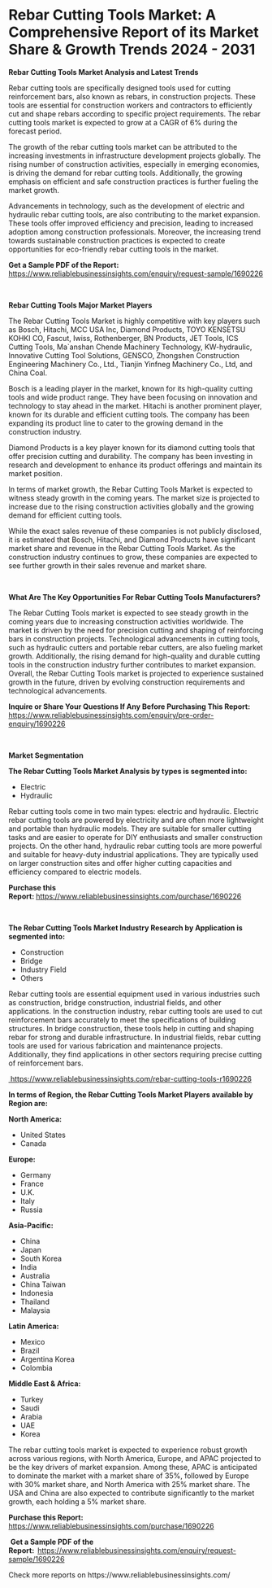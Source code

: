 <p><h1>Rebar Cutting Tools Market: A Comprehensive Report of its Market Share & Growth Trends 2024 - 2031</h1></p><p><strong>Rebar Cutting Tools Market Analysis and Latest Trends</strong></p>
<p><p>Rebar cutting tools are specifically designed tools used for cutting reinforcement bars, also known as rebars, in construction projects. These tools are essential for construction workers and contractors to efficiently cut and shape rebars according to specific project requirements. The rebar cutting tools market is expected to grow at a CAGR of 6% during the forecast period.</p><p>The growth of the rebar cutting tools market can be attributed to the increasing investments in infrastructure development projects globally. The rising number of construction activities, especially in emerging economies, is driving the demand for rebar cutting tools. Additionally, the growing emphasis on efficient and safe construction practices is further fueling the market growth.</p><p>Advancements in technology, such as the development of electric and hydraulic rebar cutting tools, are also contributing to the market expansion. These tools offer improved efficiency and precision, leading to increased adoption among construction professionals. Moreover, the increasing trend towards sustainable construction practices is expected to create opportunities for eco-friendly rebar cutting tools in the market.</p></p>
<p><strong>Get a Sample PDF of the Report:&nbsp;</strong> <a href="https://www.reliablebusinessinsights.com/enquiry/request-sample/1690226">https://www.reliablebusinessinsights.com/enquiry/request-sample/1690226</a></p>
<p>&nbsp;</p>
<p><strong>Rebar Cutting Tools Major Market Players</strong></p>
<p><p>The Rebar Cutting Tools Market is highly competitive with key players such as Bosch, Hitachi, MCC USA Inc, Diamond Products, TOYO KENSETSU KOHKI CO, Fascut, Iwiss, Rothenberger, BN Products, JET Tools, ICS Cutting Tools, Ma`anshan Chende Machinery Technology, KW-hydraulic, Innovative Cutting Tool Solutions, GENSCO, Zhongshen Construction Engineering Machinery Co., Ltd., Tianjin Yinfneg Machinery Co., Ltd, and China Coal.</p><p>Bosch is a leading player in the market, known for its high-quality cutting tools and wide product range. They have been focusing on innovation and technology to stay ahead in the market. Hitachi is another prominent player, known for its durable and efficient cutting tools. The company has been expanding its product line to cater to the growing demand in the construction industry.</p><p>Diamond Products is a key player known for its diamond cutting tools that offer precision cutting and durability. The company has been investing in research and development to enhance its product offerings and maintain its market position. </p><p>In terms of market growth, the Rebar Cutting Tools Market is expected to witness steady growth in the coming years. The market size is projected to increase due to the rising construction activities globally and the growing demand for efficient cutting tools.</p><p>While the exact sales revenue of these companies is not publicly disclosed, it is estimated that Bosch, Hitachi, and Diamond Products have significant market share and revenue in the Rebar Cutting Tools Market. As the construction industry continues to grow, these companies are expected to see further growth in their sales revenue and market share.</p></p>
<p>&nbsp;</p>
<p><strong>What Are The Key Opportunities For Rebar Cutting Tools Manufacturers?</strong></p>
<p><p>The Rebar Cutting Tools market is expected to see steady growth in the coming years due to increasing construction activities worldwide. The market is driven by the need for precision cutting and shaping of reinforcing bars in construction projects. Technological advancements in cutting tools, such as hydraulic cutters and portable rebar cutters, are also fueling market growth. Additionally, the rising demand for high-quality and durable cutting tools in the construction industry further contributes to market expansion. Overall, the Rebar Cutting Tools market is projected to experience sustained growth in the future, driven by evolving construction requirements and technological advancements.</p></p>
<p><strong>Inquire or Share Your Questions If Any Before Purchasing This Report:</strong> <a href="https://www.reliablebusinessinsights.com/enquiry/pre-order-enquiry/1690226">https://www.reliablebusinessinsights.com/enquiry/pre-order-enquiry/1690226</a></p>
<p>&nbsp;</p>
<p><strong>Market Segmentation</strong></p>
<p><strong>The Rebar Cutting Tools Market Analysis by types is segmented into:</strong></p>
<p><ul><li>Electric</li><li>Hydraulic</li></ul></p>
<p><p>Rebar cutting tools come in two main types: electric and hydraulic. Electric rebar cutting tools are powered by electricity and are often more lightweight and portable than hydraulic models. They are suitable for smaller cutting tasks and are easier to operate for DIY enthusiasts and smaller construction projects. On the other hand, hydraulic rebar cutting tools are more powerful and suitable for heavy-duty industrial applications. They are typically used on larger construction sites and offer higher cutting capacities and efficiency compared to electric models.</p></p>
<p><strong>Purchase this Report:&nbsp;</strong><a href="https://www.reliablebusinessinsights.com/purchase/1690226">https://www.reliablebusinessinsights.com/purchase/1690226</a></p>
<p>&nbsp;</p>
<p><strong>The Rebar Cutting Tools Market Industry Research by Application is segmented into:</strong></p>
<p><ul><li>Construction</li><li>Bridge</li><li>Industry Field</li><li>Others</li></ul></p>
<p><p>Rebar cutting tools are essential equipment used in various industries such as construction, bridge construction, industrial fields, and other applications. In the construction industry, rebar cutting tools are used to cut reinforcement bars accurately to meet the specifications of building structures. In bridge construction, these tools help in cutting and shaping rebar for strong and durable infrastructure. In industrial fields, rebar cutting tools are used for various fabrication and maintenance projects. Additionally, they find applications in other sectors requiring precise cutting of reinforcement bars.</p></p>
<p><a href="https://www.reliablebusinessinsights.com/rebar-cutting-tools-r1690226">&nbsp;https://www.reliablebusinessinsights.com/rebar-cutting-tools-r1690226</a></p>
<p><strong>In terms of Region, the Rebar Cutting Tools Market Players available by Region are:</strong></p>
<p>
    <p> <strong> North America: </strong>
        <ul>
            <li>United States</li>
            <li>Canada</li>
        </ul>
        </p> 
    <p> <strong> Europe: </strong>
        <ul>
            <li>Germany</li>
            <li>France</li>
            <li>U.K.</li>
            <li>Italy</li>
            <li>Russia</li>
        </ul>
        </p> 
    <p> <strong> Asia-Pacific: </strong>
        <ul>
            <li>China</li>
            <li>Japan</li>
            <li>South Korea</li>
            <li>India</li>
            <li>Australia</li>
            <li>China Taiwan</li>
            <li>Indonesia</li>
            <li>Thailand</li>
            <li>Malaysia</li>
        </ul>
        </p> 
    <p> <strong> Latin America: </strong>
        <ul>
            <li>Mexico</li>
            <li>Brazil</li>
            <li>Argentina Korea</li>
            <li>Colombia</li>
        </ul>
        </p> 
    <p> <strong> Middle East & Africa: </strong>
        <ul>
            <li>Turkey</li>
            <li>Saudi</li>
            <li>Arabia</li>
            <li>UAE</li>
            <li>Korea</li>
        </ul>
    </p>
    </p>
<p><p>The rebar cutting tools market is expected to experience robust growth across various regions, with North America, Europe, and APAC projected to be the key drivers of market expansion. Among these, APAC is anticipated to dominate the market with a market share of 35%, followed by Europe with 30% market share, and North America with 25% market share. The USA and China are also expected to contribute significantly to the market growth, each holding a 5% market share.</p></p>
<p><strong>Purchase this Report: </strong><a href="https://www.reliablebusinessinsights.com/purchase/1690226">https://www.reliablebusinessinsights.com/purchase/1690226</a></p>
<p>&nbsp;<strong>Get a Sample PDF of the Report:&nbsp;&nbsp;</strong><a href="https://www.reliablebusinessinsights.com/enquiry/request-sample/1690226">https://www.reliablebusinessinsights.com/enquiry/request-sample/1690226</a></p>
<p><strong></strong></p>
<p>Check more reports on https://www.reliablebusinessinsights.com/</p>